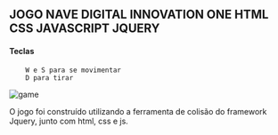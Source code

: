## JOGO NAVE DIGITAL INNOVATION ONE HTML CSS JAVASCRIPT JQUERY

#### Teclas
		W e S para se movimentar
		D para tirar

![game](https://i.imgur.com/992wsM6.png "game")

O jogo foi construído utilizando a ferramenta de colisão do framework Jquery, junto com html, css e js.
